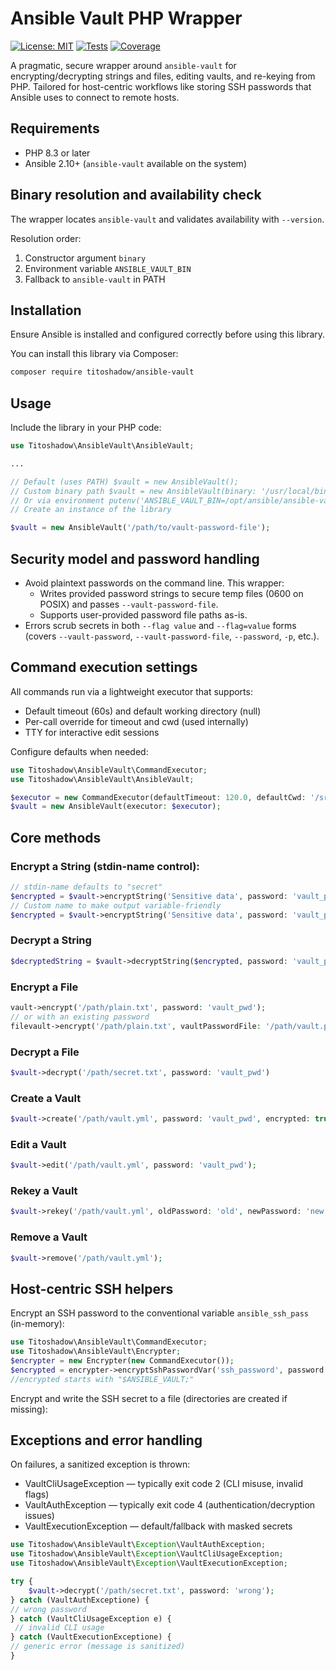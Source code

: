 # Ansible Vault PHP Wrapper

[![License: MIT](https://img.shields.io/badge/License-MIT-yellow.svg)](LICENSE) [![Tests](https://github.com/titoshadow/ansible-vault/actions/workflows/tests.yml/badge.svg)](https://github.com/titoshadow/ansible-vault/actions/workflows/tests.yml)
[![Coverage](https://img.shields.io/codecov/c/github/titoshadow/ansible-vault.svg)](https://codecov.io/gh/titoshadow/ansible-vault)

A pragmatic, secure wrapper around `ansible-vault` for encrypting/decrypting strings and files, editing vaults, and re-keying from PHP. Tailored for host-centric workflows like storing SSH passwords that Ansible uses to connect to remote hosts.

## Requirements

- PHP 8.3 or later
- Ansible 2.10+ (`ansible-vault` available on the system)

## Binary resolution and availability check

The wrapper locates `ansible-vault` and validates availability with `--version`.

Resolution order:
1) Constructor argument `binary`
2) Environment variable `ANSIBLE_VAULT_BIN`
3) Fallback to `ansible-vault` in PATH

## Installation

Ensure Ansible is installed and configured correctly before using this library.

You can install this library via Composer:

```bash
composer require titoshadow/ansible-vault
```

## Usage
Include the library in your PHP code:

```php
use Titoshadow\AnsibleVault\AnsibleVault;

...

// Default (uses PATH) $vault = new AnsibleVault();
// Custom binary path $vault = new AnsibleVault(binary: '/usr/local/bin/ansible-vault');
// Or via environment putenv('ANSIBLE_VAULT_BIN=/opt/ansible/ansible-vault'); $vault = new AnsibleVault();
// Create an instance of the library

$vault = new AnsibleVault('/path/to/vault-password-file');
```

## Security model and password handling

- Avoid plaintext passwords on the command line. This wrapper:
    - Writes provided password strings to secure temp files (0600 on POSIX) and passes `--vault-password-file`.
    - Supports user-provided password file paths as-is.
- Errors scrub secrets in both `--flag value` and `--flag=value` forms (covers `--vault-password`, `--vault-password-file`, `--password`, `-p`, etc.).


## Command execution settings

All commands run via a lightweight executor that supports:
- Default timeout (60s) and default working directory (null)
- Per-call override for timeout and cwd (used internally)
- TTY for interactive edit sessions
 
Configure defaults when needed:

```php 
use Titoshadow\AnsibleVault\CommandExecutor; 
use Titoshadow\AnsibleVault\AnsibleVault;

$executor = new CommandExecutor(defaultTimeout: 120.0, defaultCwd: '/srv/project');
$vault = new AnsibleVault(executor: $executor);
``` 

## Core methods 

### Encrypt a String (stdin-name control):

```php
// stdin-name defaults to "secret" 
$encrypted = $vault->encryptString('Sensitive data', password: 'vault_pwd');
// Custom name to make output variable-friendly 
$encrypted = $vault->encryptString('Sensitive data', password: 'vault_pwd', stdinName: 'my_secret');
```

### Decrypt a String
```php 
$decryptedString = $vault->decryptString($encrypted, password: 'vault_pwd');
```

### Encrypt a File
```php 
vault->encrypt('/path/plain.txt', password: 'vault_pwd');
// or with an existing password
filevault->encrypt('/path/plain.txt', vaultPasswordFile: '/path/vault.pass');
```

### Decrypt a File
```php 
$vault->decrypt('/path/secret.txt', password: 'vault_pwd')
```

### Create a Vault
```php 
$vault->create('/path/vault.yml', password: 'vault_pwd', encrypted: true);
```

### Edit a Vault
```php 
$vault->edit('/path/vault.yml', password: 'vault_pwd'); 
```

### Rekey a Vault
```php 
$vault->rekey('/path/vault.yml', oldPassword: 'old', newPassword: 'new')
```

### Remove a Vault
```php 
$vault->remove('/path/vault.yml');
```

## Host-centric SSH helpers

Encrypt an SSH password to the conventional variable `ansible_ssh_pass` (in-memory):
```php
use Titoshadow\AnsibleVault\CommandExecutor; 
use Titoshadow\AnsibleVault\Encrypter;
$encrypter = new Encrypter(new CommandExecutor());
$encrypted = encrypter->encryptSshPasswordVar('ssh_password', password: 'vault_pwd'); 
//encrypted starts with "$ANSIBLE_VAULT;"
```
Encrypt and write the SSH secret to a file (directories are created if missing):

## Exceptions and error handling

On failures, a sanitized exception is thrown:
- VaultCliUsageException — typically exit code 2 (CLI misuse, invalid flags)
- VaultAuthException — typically exit code 4 (authentication/decryption issues)
- VaultExecutionException — default/fallback with masked secrets
```php 
use Titoshadow\AnsibleVault\Exception\VaultAuthException; 
use Titoshadow\AnsibleVault\Exception\VaultCliUsageException; 
use Titoshadow\AnsibleVault\Exception\VaultExecutionException;

try {
    $vault->decrypt('/path/secret.txt', password: 'wrong'); 
} catch (VaultAuthExceptione) {
// wrong password 
} catch (VaultCliUsageException e) {
 // invalid CLI usage 
} catch (VaultExecutionExceptione) {
// generic error (message is sanitized) 
}
```